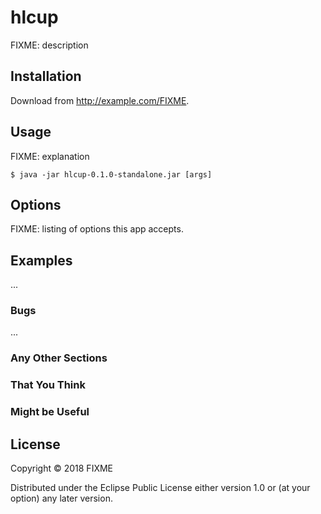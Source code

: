 # hlcup

FIXME: description

## Installation

Download from http://example.com/FIXME.

## Usage

FIXME: explanation

    $ java -jar hlcup-0.1.0-standalone.jar [args]

## Options

FIXME: listing of options this app accepts.

## Examples

...

### Bugs

...

### Any Other Sections
### That You Think
### Might be Useful

## License

Copyright © 2018 FIXME

Distributed under the Eclipse Public License either version 1.0 or (at
your option) any later version.

